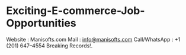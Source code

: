 # Exciting-E-commerce-Job-Opportunities
Website : Manisofts.com  Mail : info@manisofts.com  Call/WhatsApp : +1 (201) 647–4554  Breaking Records!.

